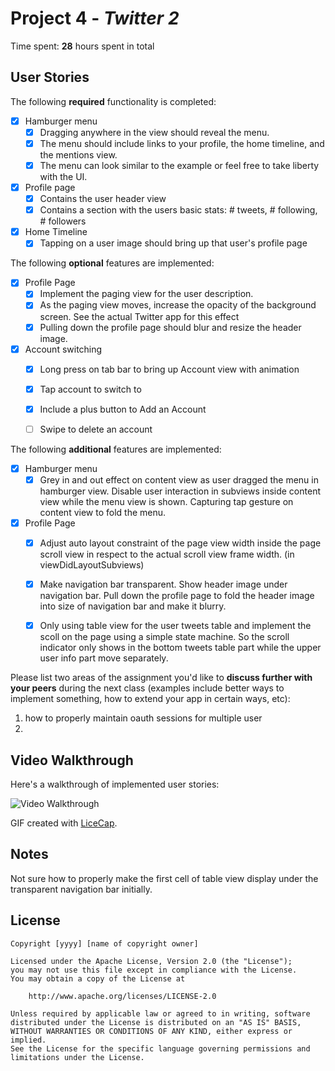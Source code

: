 # Project 4 - *Twitter 2*

Time spent: **28** hours spent in total

## User Stories

The following **required** functionality is completed:

- [x] Hamburger menu
   - [x] Dragging anywhere in the view should reveal the menu.
   - [x] The menu should include links to your profile, the home timeline, and the mentions view.
   - [x] The menu can look similar to the example or feel free to take liberty with the UI.
- [x] Profile page
   - [x] Contains the user header view
   - [x] Contains a section with the users basic stats: # tweets, # following, # followers
- [x] Home Timeline
   - [x] Tapping on a user image should bring up that user's profile page

The following **optional** features are implemented:

- [x] Profile Page
   - [x] Implement the paging view for the user description.
   - [x] As the paging view moves, increase the opacity of the background screen. See the actual Twitter app for this effect
   - [x] Pulling down the profile page should blur and resize the header image.
- [x] Account switching
   - [x] Long press on tab bar to bring up Account view with animation
   - [x] Tap account to switch to
   - [x] Include a plus button to Add an Account
   - [ ] Swipe to delete an account


The following **additional** features are implemented:

- [x] Hamburger menu
  - [x] Grey in and out effect on content view as user dragged the menu in hamburger view. Disable user interaction in subviews inside content view while the menu view is shown. Capturing tap gesture on content view to fold the menu.
- [x] Profile Page
  - [x] Adjust auto layout constraint of the page view width inside the page scroll view in respect to the actual scroll view frame width. (in viewDidLayoutSubviews)
  - [x] Make navigation bar transparent. Show header image under navigation bar. Pull down the profile page to fold the header image into size of navigation bar and make it blurry.
  - [x] Only using table view for the user tweets table and implement the scoll on the page using a simple state machine. So the scroll indicator only shows in the bottom tweets table part while the upper user info part move separately.
  

Please list two areas of the assignment you'd like to **discuss further with your peers** during the next class (examples include better ways to implement something, how to extend your app in certain ways, etc):

  1. how to properly maintain oauth sessions for multiple user
  2. 


## Video Walkthrough

Here's a walkthrough of implemented user stories:

<img src='TwitterAdvancedWalkThrough_Xiang.gif' title='Video Walkthrough' width='' alt='Video Walkthrough' />

GIF created with [LiceCap](http://www.cockos.com/licecap/).

## Notes

Not sure how to properly make the first cell of table view display under the transparent navigation bar initially.

## License

    Copyright [yyyy] [name of copyright owner]

    Licensed under the Apache License, Version 2.0 (the "License");
    you may not use this file except in compliance with the License.
    You may obtain a copy of the License at

        http://www.apache.org/licenses/LICENSE-2.0

    Unless required by applicable law or agreed to in writing, software
    distributed under the License is distributed on an "AS IS" BASIS,
    WITHOUT WARRANTIES OR CONDITIONS OF ANY KIND, either express or implied.
    See the License for the specific language governing permissions and
    limitations under the License.
